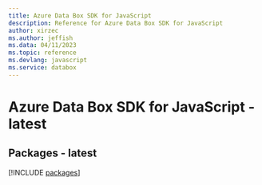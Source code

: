 ```yaml
---
title: Azure Data Box SDK for JavaScript
description: Reference for Azure Data Box SDK for JavaScript
author: xirzec
ms.author: jeffish
ms.data: 04/11/2023
ms.topic: reference
ms.devlang: javascript
ms.service: databox
---
```

# Azure Data Box SDK for JavaScript - latest
## Packages - latest
[!INCLUDE [packages](data-box-index.md)]
